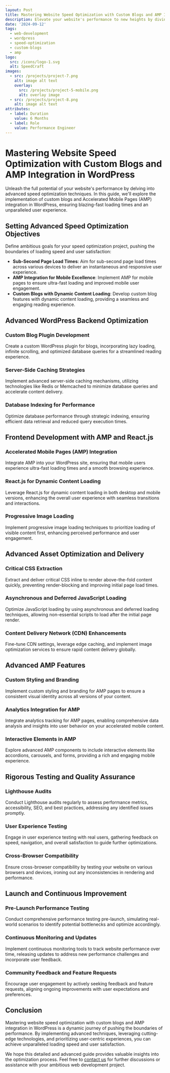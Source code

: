 ```yaml
---
layout: Post
title: Mastering Website Speed Optimization with Custom Blogs and AMP Integration in WordPress
description: Elevate your website's performance to new heights by diving deep into advanced speed optimization techniques. This guide covers the implementation of custom blogs and Accelerated Mobile Pages (AMP) integration in WordPress, ensuring lightning-fast loading times and an enhanced user experience.
date: '2024-09-12'
tags:
  - web-development
  - wordpress
  - speed-optimization
  - custom-blogs
  - amp
logo:
  src: /icons/logo-1.svg
  alt: SpeedCraft
images:
  - src: /projects/project-7.png
    alt: image alt text
    overlay:
      src: /projects/project-5-mobile.png
      alt: overlay image
  - src: /projects/project-8.png
    alt: image alt text
attributes:
  - label: Duration
    value: 6 Months
  - label: Role
    value: Performance Engineer
---
```


# Mastering Website Speed Optimization with Custom Blogs and AMP Integration in WordPress

Unleash the full potential of your website's performance by delving into advanced speed optimization techniques. In this guide, we'll explore the implementation of custom blogs and Accelerated Mobile Pages (AMP) integration in WordPress, ensuring blazing-fast loading times and an unparalleled user experience.

## Setting Advanced Speed Optimization Objectives

Define ambitious goals for your speed optimization project, pushing the boundaries of loading speed and user satisfaction:

- **Sub-Second Page Load Times**: Aim for sub-second page load times across various devices to deliver an instantaneous and responsive user experience.
- **AMP Integration for Mobile Excellence**: Implement AMP for mobile pages to ensure ultra-fast loading and improved mobile user engagement.
- **Custom Blogs with Dynamic Content Loading**: Develop custom blog features with dynamic content loading, providing a seamless and engaging reading experience.

## Advanced WordPress Backend Optimization

### Custom Blog Plugin Development

Create a custom WordPress plugin for blogs, incorporating lazy loading, infinite scrolling, and optimized database queries for a streamlined reading experience.

### Server-Side Caching Strategies

Implement advanced server-side caching mechanisms, utilizing technologies like Redis or Memcached to minimize database queries and accelerate content delivery.

### Database Indexing for Performance

Optimize database performance through strategic indexing, ensuring efficient data retrieval and reduced query execution times.

## Frontend Development with AMP and React.js

### Accelerated Mobile Pages (AMP) Integration

Integrate AMP into your WordPress site, ensuring that mobile users experience ultra-fast loading times and a smooth browsing experience.

### React.js for Dynamic Content Loading

Leverage React.js for dynamic content loading in both desktop and mobile versions, enhancing the overall user experience with seamless transitions and interactions.

### Progressive Image Loading

Implement progressive image loading techniques to prioritize loading of visible content first, enhancing perceived performance and user engagement.

## Advanced Asset Optimization and Delivery

### Critical CSS Extraction

Extract and deliver critical CSS inline to render above-the-fold content quickly, preventing render-blocking and improving initial page load times.

### Asynchronous and Deferred JavaScript Loading

Optimize JavaScript loading by using asynchronous and deferred loading techniques, allowing non-essential scripts to load after the initial page render.

### Content Delivery Network (CDN) Enhancements

Fine-tune CDN settings, leverage edge caching, and implement image optimization services to ensure rapid content delivery globally.

## Advanced AMP Features

### Custom Styling and Branding

Implement custom styling and branding for AMP pages to ensure a consistent visual identity across all versions of your content.

### Analytics Integration for AMP

Integrate analytics tracking for AMP pages, enabling comprehensive data analysis and insights into user behavior on your accelerated mobile content.

### Interactive Elements in AMP

Explore advanced AMP components to include interactive elements like accordions, carousels, and forms, providing a rich and engaging mobile experience.

## Rigorous Testing and Quality Assurance

### Lighthouse Audits

Conduct Lighthouse audits regularly to assess performance metrics, accessibility, SEO, and best practices, addressing any identified issues promptly.

### User Experience Testing

Engage in user experience testing with real users, gathering feedback on speed, navigation, and overall satisfaction to guide further optimizations.

### Cross-Browser Compatibility

Ensure cross-browser compatibility by testing your website on various browsers and devices, ironing out any inconsistencies in rendering and performance.

## Launch and Continuous Improvement

### Pre-Launch Performance Testing

Conduct comprehensive performance testing pre-launch, simulating real-world scenarios to identify potential bottlenecks and optimize accordingly.

### Continuous Monitoring and Updates

Implement continuous monitoring tools to track website performance over time, releasing updates to address new performance challenges and incorporate user feedback.

### Community Feedback and Feature Requests

Encourage user engagement by actively seeking feedback and feature requests, aligning ongoing improvements with user expectations and preferences.

## Conclusion

Mastering website speed optimization with custom blogs and AMP integration in WordPress is a dynamic journey of pushing the boundaries of performance. By implementing advanced techniques, leveraging cutting-edge technologies, and prioritizing user-centric experiences, you can achieve unparalleled loading speed and user satisfaction.

We hope this detailed and advanced guide provides valuable insights into the optimization process. Feel free to [contact us](mailto:addictedarun4@gmail.com) for further discussions or assistance with your ambitious web development project.
